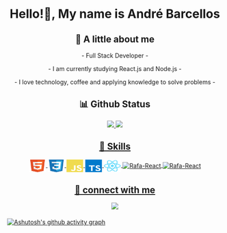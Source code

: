 

<div align="center">

# Hello!👋, My name is André Barcellos

</div>


<div align="center">

## 💫 A little about me


</div>


<div align="center">

<p>- Full Stack Developer -
<p>- I am currently studying React.js and Node.js -
<p>- I love technology, coffee and applying knowledge to solve problems -</p>

</div>


<div align="center">

## 📊 Github Status

</div>

<div align="center">

  <a href="https://github.com/AndBarcellos">
  <img height="160em" src="https://github-readme-stats.vercel.app/api?username=AndBarcellos&show_icons=true&theme=aura&include_all_commits=true&count_private=true"/>
  <img height="160em" src="https://github-readme-stats.vercel.app/api/top-langs/?username=AndBarcellos&layout=compact&langs_count=7&theme=aura"/>
</div>
  
<div align="center">

## 🚀 Skills

</div>

<div align="center">

  <img align="center" alt="Rafa-HTML" height="30" width="40" src="https://raw.githubusercontent.com/devicons/devicon/master/icons/html5/html5-original.svg">
  <img align="center" alt="Rafa-CSS" height="30" width="40" src="https://raw.githubusercontent.com/devicons/devicon/master/icons/css3/css3-original.svg">
  <img align="center" alt="Rafa-Js" height="30" width="40" src="https://raw.githubusercontent.com/devicons/devicon/master/icons/javascript/javascript-plain.svg">
  <img align="center" alt="Rafa-Ts" height="30" width="40" src="https://raw.githubusercontent.com/devicons/devicon/master/icons/typescript/typescript-plain.svg">
  <img align="center" alt="Rafa-React" height="30" width="40" src="https://raw.githubusercontent.com/devicons/devicon/master/icons/react/react-original.svg">
  <img align="center" alt="Rafa-React" height="30" width="40" src="https://cdn.jsdelivr.net/gh/devicons/devicon/icons/nodejs/nodejs-original.svg">
  <img align="center" alt="Rafa-React" height="30" width="40" src="https://cdn.jsdelivr.net/gh/devicons/devicon/icons/git/git-plain.svg">
 
  </div>
  
  <div align="center">

## 👥 connect with me
<p>
<a href="https://linkedin.com/in/perfilandrebarcellos"><img src="https://cdn.jsdelivr.net/gh/devicons/devicon/icons/gmail/gmail-original.svg"?style=for-the-badge&logo=linkedin&logoColor=white" style="margin-bottom: 4px;" height="30px" target="_blank"></a>


</div>


[![Ashutosh's github activity graph](https://github-readme-activity-graph.vercel.app/graph?username=AndBarcellos&bg_color=0d1117&color=ffffff&line=844c9e&point=3ce2df&area=true&hide_border=true)](https://github.com/ashutosh00710/github-readme-activity-graph)
